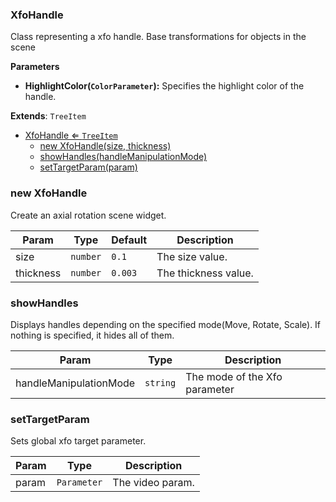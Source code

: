 <a name="XfoHandle"></a>

### XfoHandle 
Class representing a xfo handle. Base transformations for objects in the scene**Parameters*** **HighlightColor(`ColorParameter`):** Specifies the highlight color of the handle.


**Extends**: <code>TreeItem</code>  

* [XfoHandle ⇐ <code>TreeItem</code>](#XfoHandle)
    * [new XfoHandle(size, thickness)](#new-XfoHandle)
    * [showHandles(handleManipulationMode)](#showHandles)
    * [setTargetParam(param)](#setTargetParam)

<a name="new_XfoHandle_new"></a>

### new XfoHandle
Create an axial rotation scene widget.


| Param | Type | Default | Description |
| --- | --- | --- | --- |
| size | <code>number</code> | <code>0.1</code> | The size value. |
| thickness | <code>number</code> | <code>0.003</code> | The thickness value. |

<a name="XfoHandle+showHandles"></a>

### showHandles
Displays handles depending on the specified mode(Move, Rotate, Scale).If nothing is specified, it hides all of them.



| Param | Type | Description |
| --- | --- | --- |
| handleManipulationMode | <code>string</code> | The mode of the Xfo parameter |

<a name="XfoHandle+setTargetParam"></a>

### setTargetParam
Sets global xfo target parameter.



| Param | Type | Description |
| --- | --- | --- |
| param | <code>Parameter</code> | The video param. |

